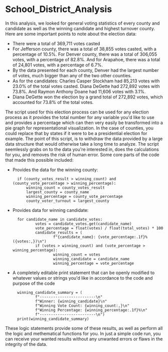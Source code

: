 # School_District_Analysis

In this analysis, we looked for general voting statistics of every county and candidate as well as the winning candidate and highest turnover county. Here are some important points to note about the election data:
* There were a total of 369,711 votes casted
* For Jefferson county, there was a total of 38,855 votes casted, with a percentage of 10.5%. For Denver county, there was a total of 306,055 votes, with a percentage of 82.8%. And for Arapahoe, there was a total of 24,801 votes, with a percentage of 6.7%.
* By the data presented for each county, Denver had the largest number of votes, much bigger than any of the two other counties.
* As for the candidates: Charles Casper Stockham had 85,213 votes with 23.0% of the total votes casted. Diana DeGette had 272,892 votes with 73.8%. And Raymon Anthony Doane had 11,606 votes with 3.1%. 
* Diana DeGette won the election by a grand total of 272,892 votes, which accounted for 73.8% of the total votes. 

The script used for this election process can be used for any election process as it provides the total number for any variable you'd like to use and provides a percentage which can then very easily be transformed into a pie graph for representational visualization. In the case of counties, you could replace that by states if it were to be a presidential election for example. The point of this script, is to withdraw the data provided by a large data structure that would otherwise take a long time to analyze. The script seemlessly grabs on to the data you're interested in, does the calculations for you, and removes the risk of human error. Some core parts of the code that made this possible included: 
* Provides the data for the winning county:

        if (county_votes_result > winning_count) and (county_vote_percentage > winning_percentage):
            winning_count = county_votes_result
            largest_county = county_name
            winning_percentage = county_vote_percentage
            county_voter_turnout = largest_county
            
* Provides data for winning candidate:


        for candidate_name in candidate_votes:
                votes = candidate_votes.get(candidate_name)
                vote_percentage = float(votes) / float(total_votes) * 100
                candidate_results = (
                        f"{candidate_name}: {vote_percentage:.1f}% ({votes:,})\n")
                if (votes > winning_count) and (vote_percentage > winning_percentage):
                        winning_count = votes
                        winning_candidate = candidate_name
                        winning_percentage = vote_percentage
                
* A completely editable print statement that can be openly modified to whatever values or strings you'd like in accordance to the code and purpose of the code


        winning_candidate_summary = (
                f"-------------------------\n"
                f"Winner: {winning_candidate}\n"
                f"Winning Vote Count: {winning_count:,}\n"
                f"Winning Percentage: {winning_percentage:.1f}%\n"
                f"-------------------------\n")
        print(winning_candidate_summary)
    
These logic statements provide some of these results, as well as perform all the logic and methematical functions for you. In just a simple code run, you can receive your wanted results without any unwanted errors or flaws in the integrity of the data. 
